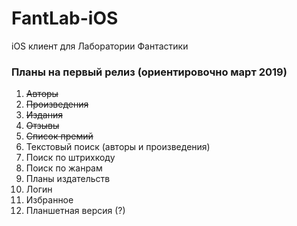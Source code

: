 # FantLab-iOS
iOS клиент для Лаборатории Фантастики 

### Планы на первый релиз (ориентировочно март 2019)

1) ~~Авторы~~
2) ~~Произведения~~
3) ~~Издания~~
4) ~~Отзывы~~
5) ~~Список премий~~
6) Текстовый поиск (авторы и произведения)
7) Поиск по штрихкоду
8) Поиск по жанрам
9) Планы издательств
10) Логин
11) Избранное
12) Планшетная версия (?)
